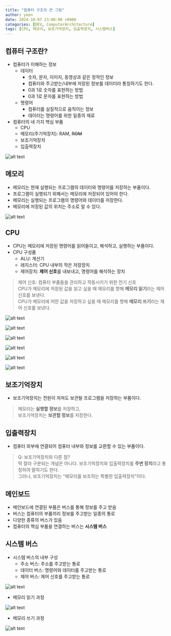 ```yaml
---
title: "컴퓨터 구조의 큰 그림"
author: yeon
date: 2024-10-07 23:08:00 +0900
categories: [DEV, ComputerArchitecture]
tags: [CPU, 메모리, 보조기억장치, 입출력장치, 시스템버스]
---
```

## 컴퓨터 구조란?
- 컴퓨터가 이해하는 정보
    - 데이터
        - 숫자, 문자, 이미지, 동영상과 같은 정적인 정보
        - 컴퓨터와 주고받는/내부에 저장된 정보를 데이터라 통칭하기도 한다.
        - 0과 1로 숫자를 표현하는 방법
        - 0과 1로 문자를 표현하는 방법
    - 명령어
        - 컴퓨터를 실질적으로 움직이는 정보
        - 데이터는 명령어를 위한 일종의 재료
- 컴퓨터의 네 가지 핵심 부품
    - CPU
    - 메모리(주기억장치): RAM, ~~ROM~~
    - 보조기억장치
    - 입출력장치

![alt text](/assets/img/ComputerArchitecture/1/image.png)

## 메모리
- 메모리는 현재 실행되는 프로그램의 데이터와 명령어를 저장하는 부품이다.
- 프로그램이 실행되기 위해서는 메모리에 저장되어 있어야 한다.
- 메모리는 실행되는 프로그램의 명령어와 데이터를 저장한다.
- 메모리에 저장된 값의 위치는 주소로 알 수 있다.

![alt text](/assets/img/ComputerArchitecture/1/image-1.png)

## CPU
- CPU는 메모리에 저장된 명령어를 읽어들이고, 해석하고, 실행하는 부품이다.
- CPU 구성품
    - ALU: 계산기
    - 레지스터: CPU 내부의 작은 저장장치
    - 제어장치: **제어 신호**를 내보내고, 명령어를 해석하는 장치

> 제어 신호: 컴퓨터 부품들을 관리하고 작동시키기 위한 전기 신호   
CPU가 메모리에 저장된 값을 읽고 싶을 때 메모리를 향해 **메모리 읽기**라는 제어 신호를 보낸다.   
CPU가 메모리에 어떤 값을 저장하고 싶을 때 메모리를 향해 **메모리 쓰기**라는 제어 신호를 보낸다.

![alt text](/assets/img/ComputerArchitecture/1/image-2.png)

![alt text](/assets/img/ComputerArchitecture/1/image-3.png)

![alt text](/assets/img/ComputerArchitecture/1/image-4.png)

![alt text](/assets/img/ComputerArchitecture/1/image-5.png)

![alt text](/assets/img/ComputerArchitecture/1/image-6.png)

![alt text](/assets/img/ComputerArchitecture/1/image-7.png)

## 보조기억장치
- 보조기억장치는 전원이 꺼져도 보관될 프로그램을 저장하는 부품이다.
> 메모리는 **실행할 정보**를 저장하고,   
보조기억장치는 **보관할 정보**를 저장한다.

## 입출력장치
- 컴퓨터 외부에 연결되어 컴퓨터 내부와 정보를 교환할 수 있는 부품이다.
> Q: 보조기억장치와 다른 점?   
딱 잘라 구분되는 개념은 아니다. 보조기억장치와 입출력장치를 **주변 장치**라고 통칭하여 말하기도 한다.   
그러나, 보조기억장치는 "메모리를 보조하는 특별한 입출력장치"이다.

## 메인보드
- 메인보드에 연결된 부품은 버스를 통해 정보를 주고 받음
- 버스는 컴퓨터의 부품끼리 정보를 주고받는 일종의 통로
- 다양한 종류의 버스가 있음
- 컴퓨터의 핵심 부품을 연결하는 버스는 **시스템 버스**

## 시스템 버스
- 시스템 버스의 내부 구성
    - 주소 버스: 주소를 주고받는 통로
    - 데이터 버스: 명령어와 데이터를 주고받는 통로
    - 제어 버스: 제어 신호를 주고받는 통로

![alt text](/assets/img/ComputerArchitecture/1/image-8.png)

- 메모리 읽기 과정

![alt text](/assets/img/ComputerArchitecture/1/image-9.png)

- 메모리 쓰기 과정

![alt text](/assets/img/ComputerArchitecture/1/image-10.png)